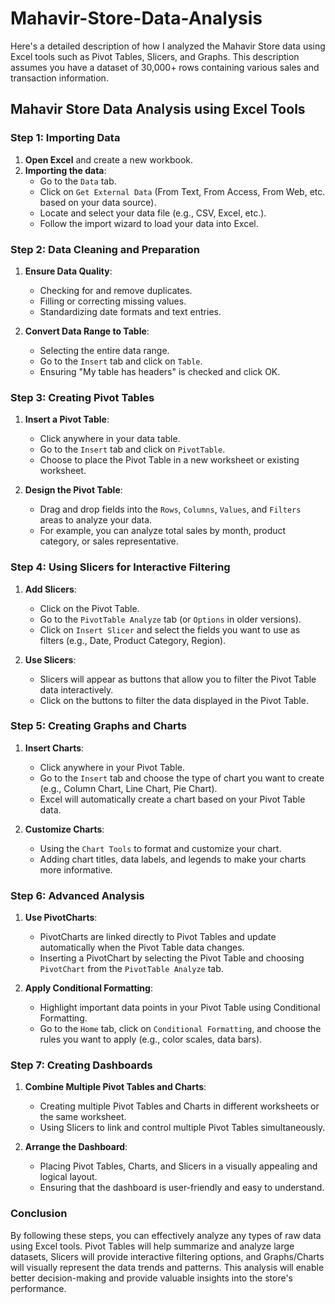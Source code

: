 # Mahavir-Store-Data-Analysis

Here's a detailed description of how I analyzed the Mahavir Store data using Excel tools such as Pivot Tables, Slicers, and Graphs. This description assumes you have a dataset of 30,000+ rows containing various sales and transaction information.

## Mahavir Store Data Analysis using Excel Tools

### Step 1: Importing Data
1. **Open Excel** and create a new workbook.
2. **Importing the data**:
   - Go to the `Data` tab.
   - Click on `Get External Data` (From Text, From Access, From Web, etc. based on your data source).
   - Locate and select your data file (e.g., CSV, Excel, etc.).
   - Follow the import wizard to load your data into Excel.

### Step 2: Data Cleaning and Preparation
1. **Ensure Data Quality**:
   - Checking for and remove duplicates.
   - Filling or correcting missing values.
   - Standardizing date formats and text entries.

2. **Convert Data Range to Table**:
   - Selecting the entire data range.
   - Go to the `Insert` tab and click on `Table`.
   - Ensuring "My table has headers" is checked and click OK.

### Step 3: Creating Pivot Tables
1. **Insert a Pivot Table**:
   - Click anywhere in your data table.
   - Go to the `Insert` tab and click on `PivotTable`.
   - Choose to place the Pivot Table in a new worksheet or existing worksheet.

2. **Design the Pivot Table**:
   - Drag and drop fields into the `Rows`, `Columns`, `Values`, and `Filters` areas to analyze your data.
   - For example, you can analyze total sales by month, product category, or sales representative.

### Step 4: Using Slicers for Interactive Filtering
1. **Add Slicers**:
   - Click on the Pivot Table.
   - Go to the `PivotTable Analyze` tab (or `Options` in older versions).
   - Click on `Insert Slicer` and select the fields you want to use as filters (e.g., Date, Product Category, Region).

2. **Use Slicers**:
   - Slicers will appear as buttons that allow you to filter the Pivot Table data interactively.
   - Click on the buttons to filter the data displayed in the Pivot Table.

### Step 5: Creating Graphs and Charts
1. **Insert Charts**:
   - Click anywhere in your Pivot Table.
   - Go to the `Insert` tab and choose the type of chart you want to create (e.g., Column Chart, Line Chart, Pie Chart).
   - Excel will automatically create a chart based on your Pivot Table data.

2. **Customize Charts**:
   - Using the `Chart Tools` to format and customize your chart.
   - Adding chart titles, data labels, and legends to make your charts more informative.

### Step 6: Advanced Analysis
1. **Use PivotCharts**:
   - PivotCharts are linked directly to Pivot Tables and update automatically when the Pivot Table data changes.
   - Inserting a PivotChart by selecting the Pivot Table and choosing `PivotChart` from the `PivotTable Analyze` tab.

2. **Apply Conditional Formatting**:
   - Highlight important data points in your Pivot Table using Conditional Formatting.
   - Go to the `Home` tab, click on `Conditional Formatting`, and choose the rules you want to apply (e.g., color scales, data bars).

### Step 7: Creating Dashboards
1. **Combine Multiple Pivot Tables and Charts**:
   - Creating multiple Pivot Tables and Charts in different worksheets or the same worksheet.
   - Using Slicers to link and control multiple Pivot Tables simultaneously.

2. **Arrange the Dashboard**:
   - Placing Pivot Tables, Charts, and Slicers in a visually appealing and logical layout.
   - Ensuring that the dashboard is user-friendly and easy to understand.

### Conclusion
By following these steps, you can effectively analyze any types of raw data using Excel tools. Pivot Tables will help summarize and analyze large datasets, Slicers will provide interactive filtering options, and Graphs/Charts will visually represent the data trends and patterns. This analysis will enable better decision-making and provide valuable insights into the store's performance.
